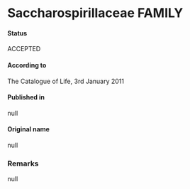 Saccharospirillaceae FAMILY
=======

#### Status
ACCEPTED

#### According to
The Catalogue of Life, 3rd January 2011

#### Published in
null

#### Original name
null

### Remarks
null